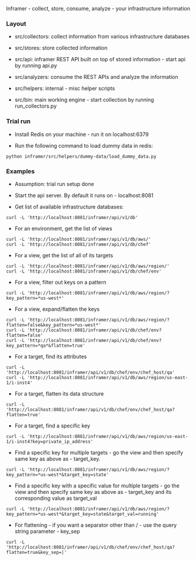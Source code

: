 Inframer - collect, store, consume, analyze - your infrastructure information

### Layout

* src/collectors: collect information from various infrastructure databases

* src/stores: store collected information

* src/api: inframer REST API built on top of stored information - start api by running api.py

* src/analyzers: consume the REST APIs and analyze the information

* src/helpers: internal - misc helper scripts

* src/bin: main working engine - start collection by running run\_collectors.py

### Trial run

* Install Redis on your machine - run it on localhost:6379

* Run the following command to load dummy data in redis:

```
python inframer/src/helpers/dummy-data/load_dummy_data.py
```

### Examples

* Assumption: trial run setup done

* Start the api server. By default it runs on - localhost:8081

* Get list of available infrastructure databases:

```
curl -L 'http://localhost:8081/inframer/api/v1/db'
```

* For an environment, get the list of views

```
curl -L 'http://localhost:8081/inframer/api/v1/db/aws/'
curl -L 'http://localhost:8081/inframer/api/v1/db/chef'
```

* For a view, get the list of all of its targets

```
curl -L 'http://localhost:8081/inframer/api/v1/db/aws/region/'
curl -L 'http://localhost:8081/inframer/api/v1/db/chef/env'
```

* For a view, filter out keys on a pattern

```
curl -L 'http://localhost:8081/inframer/api/v1/db/aws/region/?key_pattern=*us-west*'
```

* For a view, expand/flatten the keys

```
curl -L 'http://localhost:8081/inframer/api/v1/db/aws/region/?flatten=false&key_pattern=*us-west*'
curl -L 'http://localhost:8081/inframer/api/v1/db/chef/env?flatten=false'
curl -L 'http://localhost:8081/inframer/api/v1/db/chef/env?key_pattern=*qa*&flatten=true'
```

* For a target, find its attributes

```
curl -L 'http://localhost:8081/inframer/api/v1/db/chef/env/chef_host/qa'
curl -L 'http://localhost:8081/inframer/api/v1/db/aws/region/us-east-1/i-inst4'
```

* For a target, flatten its data structure

```
curl -L 'http://localhost:8081/inframer/api/v1/db/chef/env/chef_host/qa?flatten=true'
```

* For a target, find a specific key

```
curl -L 'http://localhost:8081/inframer/api/v1/db/aws/region/us-east-1/i-inst4?key=private_ip_address'
```

* Find a specific key for multiple targets - go the view and then specify same key as above as - target\_key.

```
curl -L 'http://localhost:8081/inframer/api/v1/db/aws/region/?key_pattern=*us-west*&target_key=state'
```

* Find a specific key with a specific value for multiple targets - go the view and then specify same key as above as - target\_key
and its corresponding value as target\_val
```
curl -L 'http://localhost:8081/inframer/api/v1/db/aws/region/?key_pattern=*us-west*&target_key=state&target_val=running'
```

* For flattening - if you want a separator other than / - use the query string parameter - key\_sep

```
curl -L 'http://localhost:8081/inframer/api/v1/db/chef/env/chef_host/qa?flatten=true&key_sep=|'
```
